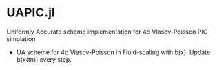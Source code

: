 # UAPIC.jl

Uniformly Accurate scheme implementation for 4d Vlasov-Poisson PIC simulation

- UA scheme for 4d Vlasov-Poisson in Fluid-scaling with b(x). Update b(x(tn)) every step.
